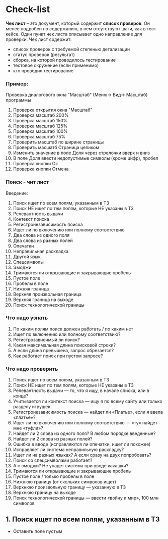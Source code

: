 # Check-list
**Чек лист** – это документ, который содержит **список проверок**. Он менее подробен по содержанию, в нем отсутствуют шаги, как в тест кейсе. Один пункт чек листа описывает одно направление для проверки. Чек лист содержит:   
- список проверок с требуемой степенью детализации
- статус проверок (результат)
- сборка, на которой проводилось тестирование
- тестовое окружение (если применимо)
- кто проводил тестирование   
### Пример:
Проверка диалогового окна "Масштаб" (Меню-> Вид-> Масштаб) программы   
1. Проверка открытия окна "Масштаб"  
2. Проверка масштаб 200%
3. Проверка масштаб 150%
4. Проверка масштаб 125%
5. Проверка масштаб 100%
6. Проверка масштаб 75%
7. Проверить масштаб по ширине страницы
8. Проверить масшатб Страница целиком
9. Изменить значение в поле Доля через стрелочки вверх и вниз
10. В поле Доля ввести недопустимые символы (кроме цифр), пробел
11. Проверка кнопки Ок
12. Проверка кнопки Отмена  

### Поиск - чит лист
Введение:  
1. Поиск ищет по всем полям, указанным в ТЗ  
2. Поиск НЕ ищет по тем полям, которые НЕ указаны в ТЗ  
3. Релевантность выдачи  
4. Контекст поиска  
5. Регистронезависимость поиска  
6. Ищет ли по включению или полному соответствию  
7. Два слова из одного поля  
8. Два слова из разных полей  
9. Опечатки  
10. Неправильная раскладка  
11. Другой язык  
12. Спецсимволы  
13. Эмоджи  
14. Тримаются ли открывающие и закрывающие пробелы  
15. Пустое поле  
16. Пробелы в поле  
17. Нижняя граница  
18. Верхняя произвольная граница  
19. Верхняя граница на выходе  
20. Поиск технологической границы  
### Что надо узнать  
1. По каким полям поиск должен работать / по каким нет  
2. Ищет по включению или полному соответствию?  
3. Регистрозависимый ли поиск?  
4. Какая максимальная длина поисковой строки?  
5. А если длина превышена, запрос обрезается?  
6. Как работает поиск при пустом запросе?  
### Что надо проверить  
1. Поиск ищет по всем полям, указанным в ТЗ  
2. Поиск НЕ ищет по тем полям, которые НЕ указаны в ТЗ  
3. Релевантность выдачи — то, что я ищу, в начале списка, или в конце?  
4. Учитывается ли контекст поиска — ищу я по всему сайту или только разделу игрушек  
5. Регистронезависимость поиска — найдет ли «Платье», если я ввела «платье»?  
6. Ищет ли по включению или полному соответствию — «ту» найдет мне «туфли»?  
7. Найдет ли 2 слова из одного поля? В любом порядке введенные?  
8. Найдет ли 2 слова из разных полей?  
9. Ошибка в вводе (исправляются ли опечатки, ищет ли похожее)  
10. Исправляет ли система неправильную раскладку?  
11. Ищет ли на разных языках? А если сразу на двух попробовать?  
12. Поиск со спецсимволами работает?  
13. А с эмоджи? Не упадет система при вводе какашки?  
14. Тримаются ли открывающие и закрывающие пробелы  
15. Пустое поле / только пробелы в поле  
16. Нижнюю границу (от скольких символов ищет)  
17. Верхнюю произвольную границу — указанную в ТЗ  
18. Верхнюю границу на выходе  
19. Поиск технологической границы — ввести «войну и мир», 100 млн символов  

## 1. Поиск ищет по всем полям, указанным в ТЗ
- Оставить поле пустым  
